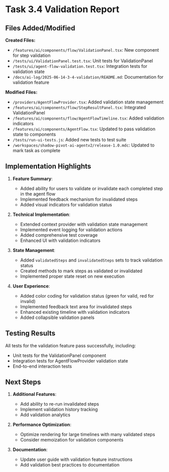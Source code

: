 # Task 3.4 Validation Report

## Files Added/Modified

**Created Files:**
- `/features/ai/components/flow/ValidationPanel.tsx`: New component for step validation
- `/tests/ui/ValidationPanel.test.tsx`: Unit tests for ValidationPanel
- `/tests/ui/agent-flow-validation.test.tsx`: Integration tests for validation state
- `/docs/ai-log/2025-06-14-3-4-validation/README.md`: Documentation for validation feature

**Modified Files:**
- `/providers/AgentFlowProvider.tsx`: Added validation state management
- `/features/ai/components/flow/StepResultPanel.tsx`: Integrated ValidationPanel
- `/features/ai/components/flow/AgentFlowTimeline.tsx`: Added validation indicators
- `/features/ai/components/AgentFlow.tsx`: Updated to pass validation state to components
- `/tests/run-ui-tests.js`: Added new tests to test suite
- `/workspaces/shadow-pivot-ai-agentv2/release-1.0.mdc`: Updated to mark task as complete

## Implementation Highlights

1. **Feature Summary**:
   - Added ability for users to validate or invalidate each completed step in the agent flow
   - Implemented feedback mechanism for invalidated steps
   - Added visual indicators for validation status

2. **Technical Implementation**:
   - Extended context provider with validation state management
   - Implemented event logging for validation actions
   - Added comprehensive test coverage
   - Enhanced UI with validation indicators

3. **State Management**:
   - Added `validatedSteps` and `invalidatedSteps` sets to track validation status
   - Created methods to mark steps as validated or invalidated
   - Implemented proper state reset on new execution

4. **User Experience**:
   - Added color coding for validation status (green for valid, red for invalid)
   - Implemented feedback text area for invalidated steps
   - Enhanced existing timeline with validation indicators
   - Added collapsible validation panels

## Testing Results

All tests for the validation feature pass successfully, including:
- Unit tests for the ValidationPanel component
- Integration tests for AgentFlowProvider validation state
- End-to-end interaction tests

## Next Steps

1. **Additional Features**:
   - Add ability to re-run invalidated steps
   - Implement validation history tracking
   - Add validation analytics

2. **Performance Optimization**:
   - Optimize rendering for large timelines with many validated steps
   - Consider memoization for validation components

3. **Documentation**:
   - Update user guide with validation feature instructions
   - Add validation best practices to documentation
